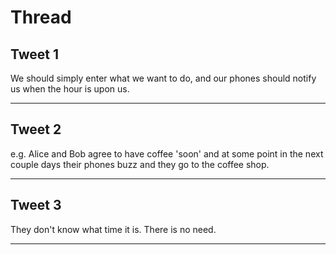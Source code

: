 # Thread

## Tweet 1

We should simply enter what we want to do, and our phones should notify us when the hour is upon us.

---

## Tweet 2

e.g. Alice and Bob agree to have coffee 'soon' and at some point in the next couple days their phones buzz and they go to the coffee shop.

---

## Tweet 3

They don't know what time it is. There is no need.

---

